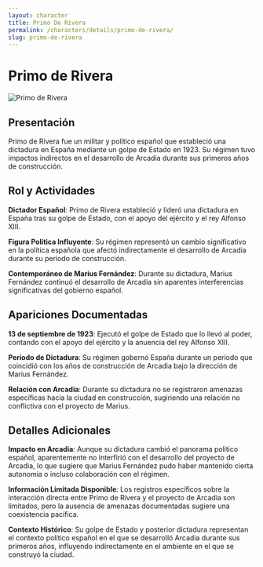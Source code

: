 ```yaml
---
layout: character
title: Primo De Rivera
permalink: /characters/details/primo-de-rivera/
slug: primo-de-rivera
---
```


# Primo de Rivera

<div class="character-photo">
  <img src="{{ site.baseurl }}/assets/img/characters/primo-de-rivera.png" alt="Primo de Rivera" />
</div>

## Presentación

Primo de Rivera fue un militar y político español que estableció una dictadura en España mediante un golpe de Estado en 1923. Su régimen tuvo impactos indirectos en el desarrollo de Arcadia durante sus primeros años de construcción.

## Rol y Actividades

**Dictador Español**: Primo de Rivera estableció y lideró una dictadura en España tras su golpe de Estado, con el apoyo del ejército y el rey Alfonso XIII.

**Figura Política Influyente**: Su régimen representó un cambio significativo en la política española que afectó indirectamente el desarrollo de Arcadia durante su período de construcción.

**Contemporáneo de Marius Fernández**: Durante su dictadura, Marius Fernández continuó el desarrollo de Arcadia sin aparentes interferencias significativas del gobierno español.

## Apariciones Documentadas

**13 de septiembre de 1923**: Ejecutó el golpe de Estado que lo llevó al poder, contando con el apoyo del ejército y la anuencia del rey Alfonso XIII.

**Período de Dictadura**: Su régimen gobernó España durante un período que coincidió con los años de construcción de Arcadia bajo la dirección de Marius Fernández.

**Relación con Arcadia**: Durante su dictadura no se registraron amenazas específicas hacia la ciudad en construcción, sugiriendo una relación no conflictiva con el proyecto de Marius.

## Detalles Adicionales

**Impacto en Arcadia**: Aunque su dictadura cambió el panorama político español, aparentemente no interfirió con el desarrollo del proyecto de Arcadia, lo que sugiere que Marius Fernández pudo haber mantenido cierta autonomía o incluso colaboración con el régimen.

**Información Limitada Disponible**: Los registros específicos sobre la interacción directa entre Primo de Rivera y el proyecto de Arcadia son limitados, pero la ausencia de amenazas documentadas sugiere una coexistencia pacífica.

**Contexto Histórico**: Su golpe de Estado y posterior dictadura representan el contexto político español en el que se desarrolló Arcadia durante sus primeros años, influyendo indirectamente en el ambiente en el que se construyó la ciudad.